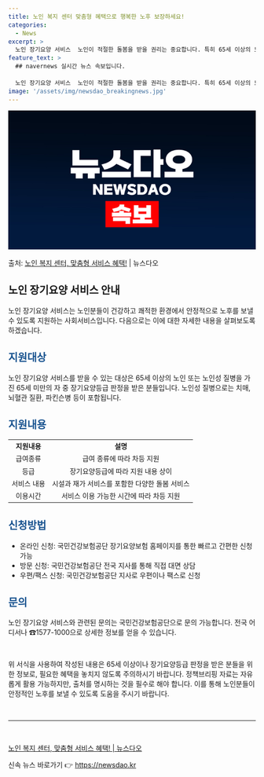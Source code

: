 ```yaml
---
title: 노인 복지 센터 맞춤형 혜택으로 행복한 노후 보장하세요!
categories:
  - News
excerpt: >
  노인 장기요양 서비스  노인이 적절한 돌봄을 받을 권리는 중요합니다. 특히 65세 이상의 노인이나 장기요양등…
feature_text: >
  ## navernews 실시간 뉴스 속보입니다.

  노인 장기요양 서비스  노인이 적절한 돌봄을 받을 권리는 중요합니다. 특히 65세 이상의 노인이나 장기요양등…
image: '/assets/img/newsdao_breakingnews.jpg'
---
```


![뉴스다오 속보](/assets/img/newsdao_breakingnews.jpg)

<p>출처: <a href="https://newsdao.kr/4306" rel="dofollow">노인 복지 센터, 맞춤형 서비스 혜택!</a> | 뉴스다오</p>

<h2 data-ke-size="size26">노인 장기요양 서비스 안내</h2>
<p data-ke-size="size16"></p>

노인 장기요양 서비스는 노인분들이 건강하고 쾌적한 환경에서 안정적으로 노후를 보낼 수 있도록 지원하는 사회서비스입니다. 다음으로는 이에 대한 자세한 내용을 살펴보도록 하겠습니다.

<h2><span style="color: #1a5490;">지원대상</span></h2>
<p>노인 장기요양 서비스를 받을 수 있는 대상은 65세 이상의 노인 또는 노인성 질병을 가진 65세 미만의 자 중 장기요양등급 판정을 받은 분들입니다. 노인성 질병으로는 치매, 뇌혈관 질환, 파킨슨병 등이 포함됩니다.</p>

<h2><span style="color: #1a5490;">지원내용</span></h2>
<table>
<tbody>
<tr>
<td style="text-align: center; height: 17px;"><b>지원내용</b></td>
<td style="text-align: center; height: 17px;"><b>설명</b></td>
</tr>
<tr>
<td style="text-align: center; height: 17px;">급여종류</td>
<td style="text-align: center; height: 17px;">급여 종류에 따라 차등 지원</td>
</tr>
<tr>
<td style="text-align: center; height: 17px;">등급</td>
<td style="text-align: center; height: 17px;">장기요양등급에 따라 지원 내용 상이</td>
</tr>
<tr>
<td style="text-align: center; height: 17px;">서비스 내용</td>
<td style="text-align: center; height: 17px;">시설과 재가 서비스를 포함한 다양한 돌봄 서비스</td>
</tr>
<tr>
<td style="text-align: center; height: 17px;">이용시간</td>
<td style="text-align: center; height: 17px;">서비스 이용 가능한 시간에 따라 차등 지원</td>
</tr>
</tbody>
</table>

<h2><span style="color: #1a5490;">신청방법</span></h2>
<ul>
<li>온라인 신청: 국민건강보험공단 장기요양보험 홈페이지를 통한 빠르고 간편한 신청 가능</li>
<li>방문 신청: 국민건강보험공단 전국 지사를 통해 직접 대면 상담</li>
<li>우편/팩스 신청: 국민건강보험공단 지사로 우편이나 팩스로 신청</li>
</ul>

<h2><span style="color: #1a5490;">문의</span></h2>
<p>노인 장기요양 서비스와 관련된 문의는 국민건강보험공단으로 문의 가능합니다. 전국 어디서나 ☎1577-1000으로 상세한 정보를 얻을 수 있습니다.</p>

<p data-ke-size="size16">&nbsp;</p>

<p>위 서식을 사용하여 작성된 내용은 65세 이상이나 장기요양등급 판정을 받은 분들을 위한 정보로, 필요한 혜택을 놓치지 않도록 주의하시기 바랍니다. 정책브리핑 자료는 자유롭게 활용 가능하지만, 출처를 명시하는 것을 필수로 해야 합니다. 이를 통해 노인분들이 안정적인 노후를 보낼 수 있도록 도움을 주시기 바랍니다.</p>

<p data-ke-size="size16">&nbsp;</p>
<hr>
<p data-ke-size="size16">&nbsp;</p>

<p><a href="https://newsdao.kr/4306">노인 복지 센터, 맞춤형 서비스 혜택! | 뉴스다오</a></p> 

신속 뉴스 바로가기 👉 <a href="https://newsdao.kr" rel="dofollow">https://newsdao.kr</a>


